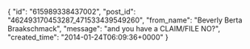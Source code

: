  {
   "id": "615989338437002",
   "post_id": "462493170453287_471533439549260",
   "from_name": "Beverly Berta Braakschmack",
   "message": "and you have a CLAIM/FILE NO?",
   "created_time": "2014-01-24T06:09:36+0000"
 }
